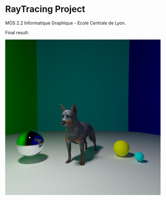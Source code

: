# RayTracing Project

MOS 2.2 Informatique Graphique - Ecole Centrale de Lyon.

Final result:

![Drag Racing](image-final500.png)
